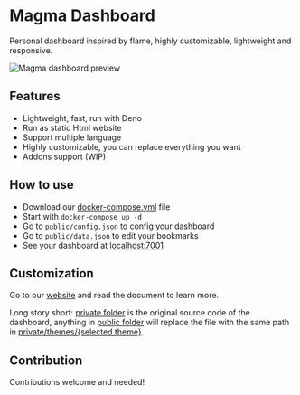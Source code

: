 # Magma Dashboard
Personal dashboard inspired by flame, highly customizable, lightweight and responsive.

![Magma dashboard preview](https://i.imgur.com/XaAvyRC.png)

## Features
* Lightweight, fast, run with Deno
* Run as static Html website
* Support multiple language
* Highly customizable, you can replace everything you want
* Addons support (WIP)

## How to use
* Download our [docker-compose.yml](./docker-compose.yml) file
* Start with `docker-compose up -d`
* Go to `public/config.json` to config your dashboard
* Go to `public/data.json` to edit your bookmarks
* See your dashboard at [localhost:7001](http://localhost:7001)

## Customization
Go to our [website](https://magma.help14.com) and read the document to  learn more.

Long story short: [private folder](./src/private) is the original source code of the dashboard, anything in [public folder](./src/public) will replace the file with the same path in [private/themes/{selected theme}](./src/private/themes). 

## Contribution
Contributions welcome and needed!
